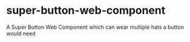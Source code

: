 # super-button-web-component
A Super Button Web Component which can wear multiple hats a button would need
